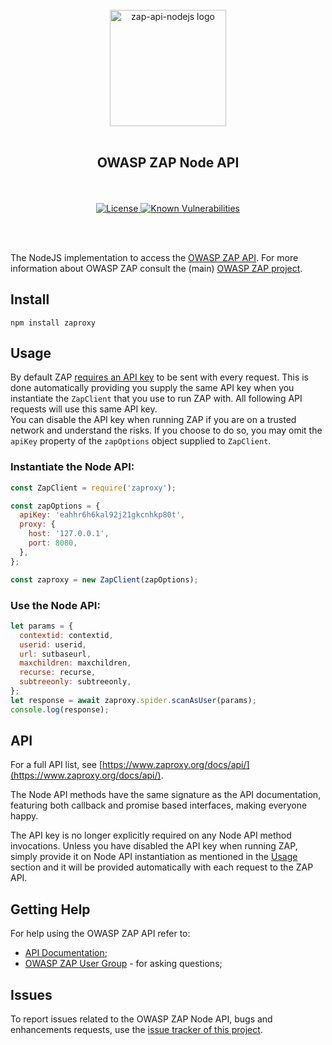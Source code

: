 <div align="center">
  <br/>
  <a href="https://github.com/zaproxy/zap-api-nodejs" title="zaproxy">
    <img width=186px src="assets/images/ZapNodeApi.png" alt="zap-api-nodejs logo">
  </a>
  <br/>
<br/>
<h2>OWASP ZAP Node API</h2>
<br/><br/>

<a href="https://www.apache.org/licenses/LICENSE-2.0.html" title="License">
  <img src="https://img.shields.io/badge/license-Apache%202-4EB1BA.svg" alt="License"/>
</a>
<a href="https://snyk.io/test/github/zaproxy/zap-api-nodejs?targetFile=package.json">
  <img src="https://snyk.io/test/github/zaproxy/zap-api-nodejs/badge.svg?targetFile=package.json" alt="Known Vulnerabilities"/>
</a>

<br/><br/>
</div>

The NodeJS implementation to access the [OWASP ZAP API](https://www.zaproxy.org/docs/api/). For more information
about OWASP ZAP consult the (main) [OWASP ZAP project](https://github.com/zaproxy/zaproxy/).

## Install

```
npm install zaproxy
```

## Usage

By default ZAP [requires an API key](https://www.zaproxy.org/faq/why-is-an-api-key-required-by-default/) to be sent with every request. This is done automatically providing you supply the same API key when you instantiate the `ZapClient` that you use to run ZAP with. All following API requests will use this same API key.  
You can disable the API key when running ZAP if you are on a trusted network and understand the risks. If you choose to do so, you may omit the `apiKey` property of the `zapOptions` object supplied to `ZapClient`.

### Instantiate the Node API:

```js
const ZapClient = require('zaproxy');

const zapOptions = {
  apiKey: 'eahhr6h6kal92j21gkcnhkp80t',
  proxy: {
    host: '127.0.0.1',
    port: 8080,
  },
};

const zaproxy = new ZapClient(zapOptions);

```

### Use the Node API:

```js
let params = {
  contextid: contextid,
  userid: userid,
  url: sutbaseurl,
  maxchildren: maxchildren,
  recurse: recurse,
  subtreeonly: subtreeonly,
};
let response = await zaproxy.spider.scanAsUser(params);
console.log(response);
```

## API

For a full API list, see [https://www.zaproxy.org/docs/api/](https://www.zaproxy.org/docs/api/).

The Node API methods have the same signature as the API documentation, featuring both callback and promise based interfaces, making everyone happy.

The API key is no longer explicitly required on any Node API method invocations. Unless you have disabled the API key when running ZAP, simply provide it on Node API instantiation as mentioned in the [Usage](#usage) section and it will be provided automatically with each request to the ZAP API.

## Getting Help

For help using the OWASP ZAP API refer to:

  * [API Documentation](https://www.zaproxy.org/docs/api/);
  * [OWASP ZAP User Group](https://groups.google.com/group/zaproxy-users) - for asking questions;

## Issues

To report issues related to the OWASP ZAP Node API, bugs and enhancements requests, use the [issue tracker of this project](https://github.com/zaproxy/zap-api-nodejs/issues).
